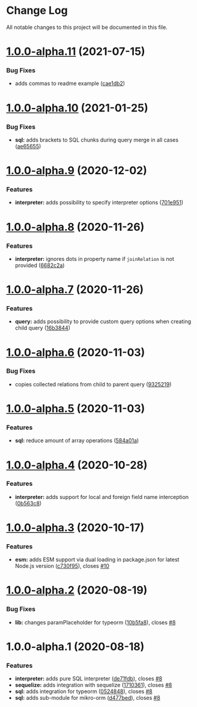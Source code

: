 # Change Log

All notable changes to this project will be documented in this file.

# [1.0.0-alpha.11](https://github.com/stalniy/ucast/compare/@ucast/sql@1.0.0-alpha.10...@ucast/sql@1.0.0-alpha.11) (2021-07-15)


### Bug Fixes

* adds commas to readme example ([cae1db2](https://github.com/stalniy/ucast/commit/cae1db2239fc17cc02d9ad704a998f40ff92192c))

# [1.0.0-alpha.10](https://github.com/stalniy/ucast/compare/@ucast/sql@1.0.0-alpha.9...@ucast/sql@1.0.0-alpha.10) (2021-01-25)


### Bug Fixes

* **sql:** adds brackets to SQL chunks during query merge in all cases ([ae65655](https://github.com/stalniy/ucast/commit/ae65655c77b8b9bf9938c81eb42231db052c3a1d))

# [1.0.0-alpha.9](https://github.com/stalniy/ucast/compare/@ucast/sql@1.0.0-alpha.8...@ucast/sql@1.0.0-alpha.9) (2020-12-02)


### Features

* **interpreter:** adds possibility to specify interpreter options ([701e951](https://github.com/stalniy/ucast/commit/701e951c6b004ab6c7f88d1221b7e4bcc73bc285))

# [1.0.0-alpha.8](https://github.com/stalniy/ucast/compare/@ucast/sql@1.0.0-alpha.7...@ucast/sql@1.0.0-alpha.8) (2020-11-26)


### Features

* **interpreter:** ignores dots in property name if `joinRelation` is not provided ([6682c2a](https://github.com/stalniy/ucast/commit/6682c2a4e25b8d99e55f47f200d75432029cca70))

# [1.0.0-alpha.7](https://github.com/stalniy/ucast/compare/@ucast/sql@1.0.0-alpha.6...@ucast/sql@1.0.0-alpha.7) (2020-11-26)


### Features

* **query:** adds possibility to provide custom query options when creating child query ([16b3844](https://github.com/stalniy/ucast/commit/16b38449ac58ccc1578dcbf56da33856d1a57c2b))

# [1.0.0-alpha.6](https://github.com/stalniy/ucast/compare/@ucast/sql@1.0.0-alpha.5...@ucast/sql@1.0.0-alpha.6) (2020-11-03)


### Bug Fixes

* copies collected relations from child to parent query ([9325219](https://github.com/stalniy/ucast/commit/9325219a4f0d25a56695ea2a97c6bb0618467b0c))

# [1.0.0-alpha.5](https://github.com/stalniy/ucast/compare/@ucast/sql@1.0.0-alpha.4...@ucast/sql@1.0.0-alpha.5) (2020-11-03)


### Features

* **sql:** reduce amount of array operations ([584a01a](https://github.com/stalniy/ucast/commit/584a01ab2d7d3b89932affa615acc352f1da3b79))

# [1.0.0-alpha.4](https://github.com/stalniy/ucast/compare/@ucast/sql@1.0.0-alpha.3...@ucast/sql@1.0.0-alpha.4) (2020-10-28)


### Features

* **interpreter:** adds support for local and foreign field name interception ([0b563c8](https://github.com/stalniy/ucast/commit/0b563c8b1c8a61d698a969223ebc9125820d500e))

# [1.0.0-alpha.3](https://github.com/stalniy/ucast/compare/@ucast/sql@1.0.0-alpha.2...@ucast/sql@1.0.0-alpha.3) (2020-10-17)


### Features

* **esm:** adds ESM support via dual loading in package.json for latest Node.js version ([c730f95](https://github.com/stalniy/ucast/commit/c730f9598a4c62589c612403c0ac59ba4aa1600e)), closes [#10](https://github.com/stalniy/ucast/issues/10)

# [1.0.0-alpha.2](https://github.com/stalniy/ucast/compare/@ucast/sql@1.0.0-alpha.1...@ucast/sql@1.0.0-alpha.2) (2020-08-19)


### Bug Fixes

* **lib:** changes paramPlaceholder for typeorm ([10b5fa8](https://github.com/stalniy/ucast/commit/10b5fa8441ad76adea0c60ae1bd151fce30f9fc2)), closes [#8](https://github.com/stalniy/ucast/issues/8)

# 1.0.0-alpha.1 (2020-08-18)


### Features

* **interpreter:** adds pure SQL interpreter ([de71fdb](https://github.com/stalniy/ucast/commit/de71fdb27288750772ccc588ecb3f84c2734b173)), closes [#8](https://github.com/stalniy/ucast/issues/8)
* **sequelize:** adds integration with sequelize ([1710361](https://github.com/stalniy/ucast/commit/17103618a21046352caf6da1b0589e338aaacb46)), closes [#8](https://github.com/stalniy/ucast/issues/8)
* **sql:** adds integration for typeorm ([0524848](https://github.com/stalniy/ucast/commit/0524848314824451a49ccc3b6fa5b0b3940f8c2e)), closes [#8](https://github.com/stalniy/ucast/issues/8)
* **sql:** adds sub-module for mikro-orm ([d477bed](https://github.com/stalniy/ucast/commit/d477bed59ea72f7c402023267c2116655f525f8e)), closes [#8](https://github.com/stalniy/ucast/issues/8)
